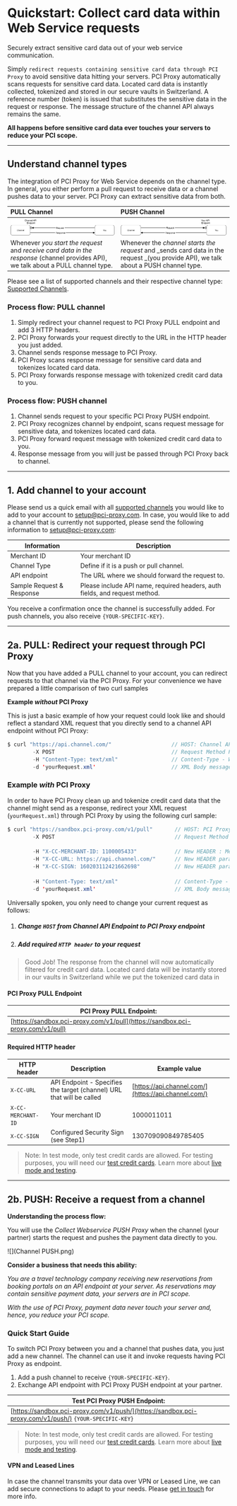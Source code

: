 # Quickstart: Collect card data within Web Service requests

Securely extract sensitive card data out of your web service communication.

Simply `redirect requests containing sensitive card data through PCI Proxy` to avoid sensitive data hitting your servers. PCI Proxy automatically scans requests for sensitive card data. Located card data is instantly collected, tokenized and stored in our secure vaults in Switzerland. A reference number \(token\) is issued that substitutes the sensitive data in the request or response. The message structure of the channel API always remains the same.

**All happens before sensitive card data ever touches your servers to reduce your PCI scope.**

---

## Understand channel types

The integration of PCI Proxy for Web Service depends on the channel type. In general, you either perform a pull request to receive data or a channel pushes data to your server. PCI Proxy can extract sensitive data from both.

| PULL Channel | PUSH Channel |
| :--- | :--- |
| ![](/assets/pull_status_quo.png) | ![](/assets/channel_push_status_quo.png) |
| Whenever _you start the request_ and _receive card data in the response_ \(channel provides API\), we talk about a PULL channel type. | Whenever the _channel starts the request_ and _sends card data in the request _\(you provide API\), we talk about a PUSH channel type. |

Please see a list of supported channels and their respective channel type: [Supported Channels](/supported_channels.md).

### Process flow: PULL channel

1. Simply redirect your channel request to PCI Proxy PULL endpoint and add 3 HTTP headers. 
2. PCI Proxy forwards your request directly to the URL in the HTTP header you just added. 
3. Channel sends response message to PCI Proxy. 
4. PCI Proxy scans response message for sensitive card data and tokenizes located card data. 
5. PCI Proxy forwards response message with tokenized credit card data to you.

### Process flow: PUSH channel

1. Channel sends request to your specific PCI Proxy PUSH endpoint.
2. PCI Proxy recognizes channel by endpoint, scans request message for sensitive data, and tokenizes located card data. 
3. PCI Proxy forward request message with tokenized credit card data to you. 
4. Response message from you will just be passed through PCI Proxy back to channel.

---

## 1. Add channel to your account

Please send us a quick email with all [supported channels](/supported_channels.md) you would like to add to your account to [setup@pci-proxy.com](/mailto:setup@pci-proxy.com). In case, you would like to add a channel that is currently not supported, please send the following information to [setup@pci-proxy.com](mailto:):

| Information | Description |
| --- | --- |
| Merchant ID | Your merchant ID |
| Channel Type | Define if it is a push or pull channel. |
| API endpoint | The URL where we should forward the request to. |
| Sample Request & Response | Please include API name, required headers, auth fields, and request method. |

You receive a confirmation once the channel is successfully added. For push channels, you also receive `{YOUR-SPECIFIC-KEY}`.

---

## 2a. PULL: Redirect your request through PCI Proxy

Now that you have added a PULL channel to your account, you can redirect requests to that channel via the PCI Proxy. For your convenience we have prepared a little comparison of two curl samples

**Example **_**without**_** PCI Proxy**

This is just a basic example of how your request could look like and should reflect a standard XML request that you directly send to a channel API endpoint without PCI Proxy:

```java
$ curl "https://api.channel.com/"                   // HOST: Channel API Endpoint
        -X POST                                     // Request Method POST
        -H "Content-Type: text/xml"                 // Content-Type - We support almost all types
        -d 'yourRequest.xml'                        // XML Body message that is expected by Channel
```

### **Example **_**with**_** PCI Proxy**

In order to have PCI Proxy clean up and tokenize credit card data that the channel might send as a response, redirect your XML request \(`yourRequest.xml`\) through PCI Proxy by using the following curl sample:

```java
$ curl "https://sandbox.pci-proxy.com/v1/pull"       // HOST: PCI Proxy Endpoint
        -X POST                                      // Request Method POST

        -H "X-CC-MERCHANT-ID: 1100005433"            // New HEADER : Merchant ID you received during Signup
        -H "X-CC-URL: https://api.channel.com/"      // New HEADER parameter: Channel API Endpoint
        -H "X-CC-SIGN: 160203112421662698"           // New HEADER parameter: Security Sign you created in Step 1 

        -H "Content-Type: text/xml"                  // Content-Type - We support almost all types
        -d 'yourRequest.xml'                         // XML Body message that is expected by Channel
```

Universally spoken, you only need to change your current request as follows:

1. ##### Change `HOST` from Channel API Endpoint to PCI Proxy endpoint 
2. ##### Add required `HTTP header` to your request

> Good Job! The response from the channel will now automatically filtered for credit card data. Located card data will be instantly stored in our vaults in Switzerland while we put the tokenized card data in

#### PCI Proxy PULL Endpoint

| **PCI Proxy PULL Endpoint:** |
| --- |
| [https://sandbox.pci-proxy.com/v1/pull](https://sandbox.pci-proxy.com/v1/pull) |

#### **Required HTTP header**

| HTTP header | Description | Example value |
| --- | --- | --- |
| `X-CC-URL` | API Endpoint - Specifies the target \(channel\) URL that will be called | [https://api.channel.com/](https://api.channel.com/) |
| `X-CC-MERCHANT-ID` | Your merchant ID | 1000011011 |
| `X-CC-SIGN` | Configured Security Sign \(see Step1\) | 130709090849785405 |

> Note: In test mode, only test credit cards are allowed. For testing purposes, you will need our [test credit cards](live_mode-test.html). Learn more about [live mode and testing](live_mode-test.html).

---

## 2b. PUSH: Receive a request from a channel

**Understanding the process flow:**

You will use the _Collect Webservice PUSH Proxy_ when the channel \(your partner\) starts the request and pushes the payment data directly to you.

![](Channel PUSH.png)

**Consider a business that needs this ability:**

_You are a travel technology company receiving new reservations from booking portals on an API endpoint at your server. As reservations may contain sensitive payment data, your servers are in PCI scope._

_With the use of PCI Proxy, payment data never touch your server and, hence, you reduce your PCI scope._

### Quick Start Guide

To switch PCI Proxy between you and a channel that pushes data, you just add a new channel. The channel can use it and invoke requests having PCI Proxy as endpoint.

1. Add a push channel to receive `{YOUR-SPECIFIC-KEY}`.
2. Exchange API endpoint with PCI Proxy PUSH endpoint at your partner.

| **Test PCI Proxy PUSH Endpoint:** |
| --- |
| [https://sandbox.pci-proxy.com/v1/push/](https://sandbox.pci-proxy.com/v1/push/) `{YOUR-SPECIFIC-KEY}` |

> Note: In test mode, only test credit cards are allowed. For testing purposes, you will need our [test credit cards](https://www.datatrans.ch/showcase/test-cc-numbers). Learn more about [live mode and testing](live_mode-test.html).

#### VPN and Leased Lines

In case the channel transmits your data over VPN or Leased Line, we can add secure connections to adapt to your needs. Please [get in touch](https://www.pci-proxy.com/#/signup) for more info.

